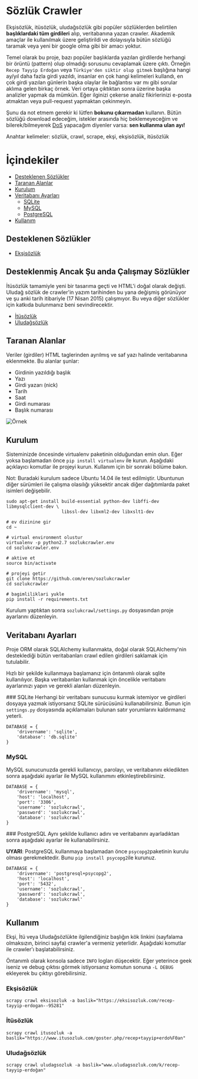 # Sözlük Crawler

Ekşisözlük, itüsözlük, uludağsözlük gibi popüler sözlüklerden belirtilen **başlıklardaki
tüm girdileri** alıp, veritabanına yazan crawler. Akademik amaçlar ile kullanılmak üzere
geliştirildi ve dolayısıyla bütün sözlüğü taramak veya yeni bir google olma
gibi bir amacı yoktur.

Temel olarak bu proje, bazı popüler başlıklarda yazılan girdilerde herhangi bir örüntü (pattern) olup
olmadığı sorusunu cevaplamak üzere çıktı. Örneğin ``Recep Tayyip Erdoğan`` veya ``Türkiye'den
siktir olup gitmek`` başlığına hangi ay/yıl daha fazla girdi yazıldı, insanlar en çok hangi
kelimeleri kullandı, en çok girdi yazılan günlerin başka olaylar ile bağlantısı var mı gibi
sorular aklıma gelen birkaç örnek. Veri ortaya çıktıktan sonra üzerine başka analizler
yapmak da mümkün. Eğer ilginizi çekerse analiz fikirlerinizi e-posta atmaktan veya pull-request
yapmaktan çekinmeyin.

Şunu da not etmem gerekir ki lütfen **bokunu çıkarmadan** kullanın. Bütün sözlüğü download edeceğim,
istekler arasında hiç beklemeyeceğim ve bilerek/bilmeyerek [DoS](https://en.wikipedia.org/wiki/Denial-of-service_attack) yapacağım diyenler varsa: **sen kullanma ulan ayı!**

Anahtar kelimeler: sözlük, crawl, scrape, ekşi, ekşisözlük, itüsözlük

# İçindekiler
* [Desteklenen Sözlükler](#desteklenen-sözlükler)
* [Taranan Alanlar](#taranan-alanlar)
* [Kurulum](#kurulum)
* [Veritabanı Ayarları](#veritabanı-ayarları)
	* [SQLite](#sqlite)
	* [MySQL](#mysql)
	* [PostgreSQL](#postgresql)
* [Kullanım](#kullanım)

## Desteklenen Sözlükler
* [Ekşisözlük](https://www.eksisozluk.com/)

## Desteklenmiş Ancak Şu anda Çalışmay Sözlükler
İtüsözlük tamamiyle yeni bir tasarıma geçti ve HTML'i doğal olarak değişti.
Uludağ sözlük de crawler'in yazım tarihinden bu yana değişmiş görünüyor ve
şu anki tarih itibariyle (17 Nisan 2015) çalışmıyor. Bu veya diğer sözlükler
için katkıda bulunmanız beni sevindirecektir.

* [İtüsözlük](https://www.itusozluk.com/)
* [Uludağsözlük](https://www.uldagsozluk.com/)

## Taranan Alanlar
Veriler (girdiler) HTML taglerinden ayrılmış ve saf yazı halinde veritabanına eklenmekte. Bu alanlar şunlar:

* Girdinin yazıldığı başlık
* Yazı
* Girdi yazarı (nick)
* Tarih
* Saat
* Girdi numarası
* Başlık numarası


![Örnek](http://i.imgur.com/0jwqw3O.png)


## Kurulum
Sisteminizde öncesinde virtualenv paketinin olduğundan emin olun. Eğer yoksa başlamadan önce
`pip install virtualenv` ile kurun. Aşağıdaki açıklayıcı komutlar ile projeyi kurun. Kullanım
için bir sonraki bölüme bakın.


Not: Buradaki kurulum sadece Ubuntu 14.04 ile test edilmiştir. Ubuntunun diğer
sürümleri ile çalışma olasılığı yüksektir ancak diğer dağıtımlarda paket
isimleri değişebilir.


```
sudo apt-get install build-essential python-dev libffi-dev libmysqlclient-dev \
                     libssl-dev libxml2-dev libxslt1-dev

# ev dizinine gir
cd ~

# virtual environment olustur
virtualenv -p python2.7 sozlukcrawler.env
cd sozlukcrawler.env

# aktive et
source bin/activate

# projeyi getir
git clone https://github.com/eren/sozlukcrawler
cd sozlukcrawler

# bagimliliklari yukle
pip install -r requirements.txt
```

Kurulum yaptıktan sonra `sozlukcrawl/settings.py` dosyasından proje ayarlarını düzenleyin.

## Veritabanı Ayarları
Proje ORM olarak SQLAlchemy kullanmakta, doğal olarak SQLAlchemy'nin desteklediği bütün
veritabanları crawl edilen girdileri saklamak için tutulabilir.

Hızlı bir şekilde kullanmaya başlamanız için öntanımlı olarak sqlite
kullanılıyor. Başka veritabanları kullanmak için öncelikle veritabanı
ayarlarınızı yapın ve gerekli alanları düzenleyin.

### SQLite
Herhangi bir veritabanı sunucusu kurmak istemiyor ve girdileri dosyaya yazmak istiyorsanız
SQLite sürücüsünü kullanabilirsiniz. Bunun için `settings.py` dosyasında açıklamaları bulunan
satır yorumlarını kaldırmanız yeterli.

```
DATABASE = {
    'drivername': 'sqlite',
    'database': 'db.sqlite'
}
```

### MySQL
MySQL sunucunuzda gerekli kullanıcıyı, parolayı, ve veritabanını ekledikten sonra aşağıdaki
ayarlar ile MySQL kullanımını etkinleştirebilirsiniz.

```
DATABASE = {
    'drivername': 'mysql',
    'host': 'localhost',
    'port': '3306',
    'username': 'sozlukcrawl',
    'password': 'sozlukcrawl',
    'database': 'sozlukcrawl'
}
```

### PostgreSQL
Aynı şekilde kullanıcı adını ve veritabanını ayarladıktan sonra aşağıdaki ayarlar ile
kullanabilirsiniz.

**UYARI**: PostgreSQL kullanmaya başlamadan önce `psycopg2`paketinin kurulu olması gerekmektedir.
Bunu `pip install psycopg2`ile kurunuz.

```
DATABASE = {
    'drivername': 'postgresql+psycopg2',
    'host': 'localhost',
    'port': '5432',
    'username': 'sozlukcrawl',
    'password': 'sozlukcrawl',
    'database': 'sozlukcrawl'
}
```

## Kullanım

Ekşi, İtü veya Uludağsözlükte ilgilendiğiniz başlığın kök linkini
(sayfalama olmaksızın, birinci sayfa) crawler'a vermeniz yeterlidir. Aşağıdaki komutlar
ile crawler'ı başlatabilirsiniz.

Öntanımlı olarak konsola sadece `INFO` logları düşecektir. Eğer yeterince geek iseniz
ve debug çıktısı görmek istiyorsanız komutun sonuna `-L DEBUG` ekleyerek bu çıktıyı
görebilirsiniz.

### Ekşisözlük
`scrapy crawl eksisozluk -a baslik="https://eksisozluk.com/recep-tayyip-erdogan--95281"`

### İtüsözlük
`scrapy crawl itusozluk -a baslik="https://www.itusozluk.com/goster.php/recep+tayyip+erdo%F0an"`

### Uludağsözlük
`scrapy crawl uludagsozluk -a baslik="www.uludagsozluk.com/k/recep-tayyip-erdoğan"`


